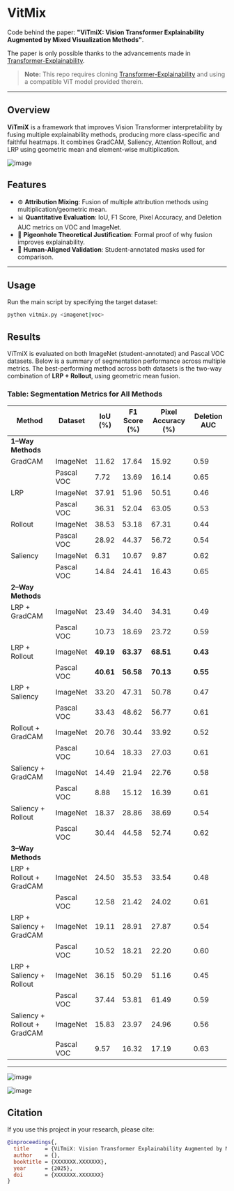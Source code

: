 # VitMix

Code behind the paper: **"ViTmiX: Vision Transformer Explainability Augmented by Mixed Visualization Methods"**.

The paper is only possible thanks to the advancements made in [Transformer-Explainability](https://github.com/hila-chefer/Transformer-Explainability).

> **Note:** This repo requires cloning [Transformer-Explainability](https://github.com/hila-chefer/Transformer-Explainability) and using a compatible ViT model provided therein.

---

## Overview

**ViTmiX** is a framework that improves Vision Transformer interpretability by fusing multiple explainability methods, producing more class-specific and faithful heatmaps. It combines GradCAM, Saliency, Attention Rollout, and LRP using geometric mean and element-wise multiplication.

![image](https://github.com/user-attachments/assets/707fc71c-1d45-42b1-b7db-fa41db398e1f)


## Features

- ⚙️ **Attribution Mixing**: Fusion of multiple attribution methods using multiplication/geometric mean.
- 📊 **Quantitative Evaluation**: IoU, F1 Score, Pixel Accuracy, and Deletion AUC metrics on VOC and ImageNet.
- 📐 **Pigeonhole Theoretical Justification**: Formal proof of why fusion improves explainability.
- 🧠 **Human-Aligned Validation**: Student-annotated masks used for comparison.

---

## Usage
Run the main script by specifying the target dataset:


```bash
python vitmix.py <imagenet|voc>
```

## Results

ViTmiX is evaluated on both ImageNet (student-annotated) and Pascal VOC datasets. Below is a summary of segmentation performance across multiple metrics. The best-performing method across both datasets is the two-way combination of **LRP + Rollout**, using geometric mean fusion.

### Table: Segmentation Metrics for All Methods

| **Method**                     | **Dataset**   | **IoU (%)** | **F1 Score (%)** | **Pixel Accuracy (%)** | **Deletion AUC** |
|-------------------------------|---------------|-------------|------------------|------------------------|------------------|
| **1–Way Methods**             |               |             |                  |                        |                  |
| GradCAM                       | ImageNet      | 11.62       | 17.64            | 15.92                  | 0.59             |
|                               | Pascal VOC    | 7.72        | 13.69            | 16.14                  | 0.65             |
| LRP                           | ImageNet      | 37.91       | 51.96            | 50.51                  | 0.46             |
|                               | Pascal VOC    | 36.31       | 52.04            | 63.05                  | 0.53             |
| Rollout                       | ImageNet      | 38.53       | 53.18            | 67.31                  | 0.44             |
|                               | Pascal VOC    | 28.92       | 44.37            | 56.72                  | 0.54             |
| Saliency                      | ImageNet      | 6.31        | 10.67            | 9.87                   | 0.62             |
|                               | Pascal VOC    | 14.84       | 24.41            | 16.43                  | 0.65             |
| **2–Way Methods**             |               |             |                  |                        |                  |
| LRP + GradCAM                 | ImageNet      | 23.49       | 34.40            | 34.31                  | 0.49             |
|                               | Pascal VOC    | 10.73       | 18.69            | 23.72                  | 0.59             |
| LRP + Rollout                 | ImageNet      | **49.19**   | **63.37**        | **68.51**              | **0.43**         |
|                               | Pascal VOC    | **40.61**   | **56.58**        | **70.13**              | **0.55**         |
| LRP + Saliency                | ImageNet      | 33.20       | 47.31            | 50.78                  | 0.47             |
|                               | Pascal VOC    | 33.43       | 48.62            | 56.77                  | 0.61             |
| Rollout + GradCAM             | ImageNet      | 20.76       | 30.44            | 33.92                  | 0.52             |
|                               | Pascal VOC    | 10.64       | 18.33            | 27.03                  | 0.61             |
| Saliency + GradCAM            | ImageNet      | 14.49       | 21.94            | 22.76                  | 0.58             |
|                               | Pascal VOC    | 8.88        | 15.12            | 16.39                  | 0.61             |
| Saliency + Rollout            | ImageNet      | 18.37       | 28.86            | 38.69                  | 0.54             |
|                               | Pascal VOC    | 30.44       | 44.58            | 52.74                  | 0.62             |
| **3–Way Methods**             |               |             |                  |                        |                  |
| LRP + Rollout + GradCAM       | ImageNet      | 24.50       | 35.53            | 33.54                  | 0.48             |
|                               | Pascal VOC    | 12.58       | 21.42            | 24.02                  | 0.61             |
| LRP + Saliency + GradCAM      | ImageNet      | 19.11       | 28.91            | 27.87                  | 0.54             |
|                               | Pascal VOC    | 10.52       | 18.21            | 22.20                  | 0.60             |
| LRP + Saliency + Rollout      | ImageNet      | 36.15       | 50.29            | 51.16                  | 0.45             |
|                               | Pascal VOC    | 37.44       | 53.81            | 61.49                  | 0.59             |
| Saliency + Rollout + GradCAM  | ImageNet      | 15.83       | 23.97            | 24.96                  | 0.56             |
|                               | Pascal VOC    | 9.57        | 16.32            | 17.19                  | 0.63             |

---


![image](https://github.com/user-attachments/assets/3fd05f9d-efbf-4822-8b3d-c3ced7a5fefd)

![image](https://github.com/user-attachments/assets/f74995a7-a7d2-4caf-8554-ec050b4cad51)


## Citation

If you use this project in your research, please cite:

```bibtex
@inproceedings{,
  title     = {ViTmiX: Vision Transformer Explainability Augmented by Mixed Visualization Methods},
  author    = {},
  booktitle = {XXXXXXX.XXXXXXX},
  year      = {2025},
  doi       = {XXXXXXX.XXXXXXX}
}

